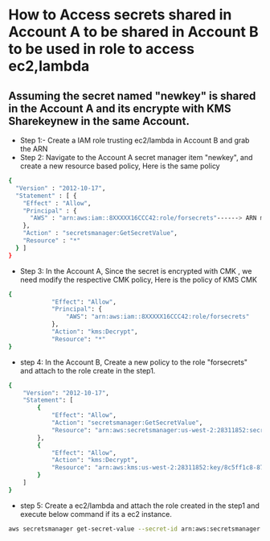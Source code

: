 # How to Access secrets shared in Account A to be shared in Account B to be used in role to access ec2,lambda

## Assuming the secret named "newkey" is shared in the Account A and its encrypte with KMS Sharekeynew in the same Account.

-  Step 1:- Create a IAM role trusting ec2/lambda in Account B and grab the ARN
-  Step 2: Navigate to the Account A secret manager item "newkey", and create a new resource based policy, Here is the same policy
```bash
{
  "Version" : "2012-10-17",
  "Statement" : [ {
    "Effect" : "Allow",
    "Principal" : {
      "AWS" : "arn:aws:iam::8XXXXX16CCC42:role/forsecrets"------> ARN mentioned in the step 1
    },
    "Action" : "secretsmanager:GetSecretValue",
    "Resource" : "*"
  } ]
}
```

- Step 3: In the Account A, Since the secret is encrypted with CMK , we need modify the respective CMK policy, Here is the policy of KMS CMK
```bash
{
            "Effect": "Allow",
            "Principal": {
                "AWS": "arn:aws:iam::8XXXXX16CCC42:role/forsecrets"
            },
            "Action": "kms:Decrypt",
            "Resource": "*"
}
```
- step 4: In the Account B, Create a new policy to the role "forsecrets" and attach to the role create in the step1.
```bash
{
    "Version": "2012-10-17",
    "Statement": [
        {
            "Effect": "Allow",
            "Action": "secretsmanager:GetSecretValue",
            "Resource": "arn:aws:secretsmanager:us-west-2:28311852:secret:newkey-????"
        },
        {
            "Effect": "Allow",
            "Action": "kms:Decrypt",
            "Resource": "arn:aws:kms:us-west-2:28311852:key/8c5ff1c8-873e-44d1-a3a4-1c271c836"
        }
    ]
}
```
- step 5: Create a ec2/lambda and attach the role created in the step1 and execute below command if its a ec2 instance.
```bash
aws secretsmanager get-secret-value --secret-id arn:aws:secretsmanager:us-west-2:28311852:secret:newkey-???  --region us-west-2
```
